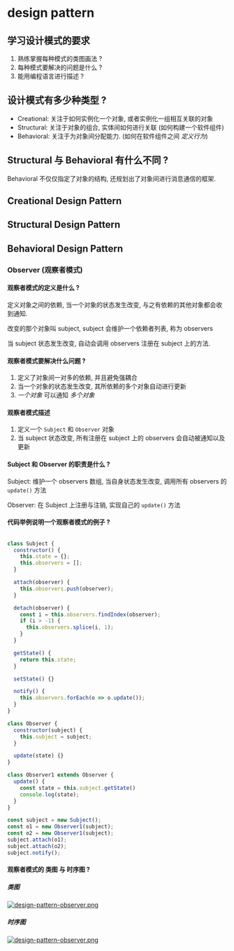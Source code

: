 # design pattern

## 学习设计模式的要求

1. 熟练掌握每种模式的类图画法 ?
2. 每种模式要解决的问题是什么 ?
3. 能用编程语言进行描述 ?

## 设计模式有多少种类型 ?

- Creational: 关注于如何实例化一个对象, 或者实例化一组相互关联的对象
- Structural: 关注于对象的组合, 实体间如何进行关联 (如何构建一个软件组件)
- Behavioral: 关注于为对象间分配能力. (如何在软件组件之间 *定义行为*)

## Structural 与 Behavioral 有什么不同 ?

Behavioral 不仅仅指定了对象的结构, 还规划出了对象间进行消息通信的框架.

## Creational Design Pattern

## Structural Design Pattern

## Behavioral Design Pattern

### Observer (观察者模式)

#### 观察者模式的定义是什么 ?

定义对象之间的依赖, 当一个对象的状态发生改变, 与之有依赖的其他对象都会收到通知.

改变的那个对象叫 subject, subject 会维护一个依赖者列表, 称为 observers

当 subject 状态发生改变, 自动会调用 observers 注册在 subject 上的方法.

#### 观察者模式要解决什么问题 ?

1. 定义了对象间一对多的依赖, 并且避免强耦合
2. 当一个对象的状态发生改变, 其所依赖的多个对象自动进行更新
3. *一个对象* 可以通知 *多个对象*

#### 观察者模式描述

1. 定义一个 `Subject` 和 `Observer` 对象
2. 当 subject 状态改变, 所有注册在 subject 上的 observers 会自动被通知以及更新

#### Subject 和 Observer 的职责是什么 ?

Subject: 维护一个 observers 数组, 当自身状态发生改变, 调用所有 observers 的 `update()` 方法

Observer: 在 Subject 上注册与注销, 实现自己的 `update()` 方法

#### 代码举例说明一个观察者模式的例子 ?

```js

class Subject {
  constructor() {
    this.state = {};
    this.observers = [];
  }

  attach(observer) {
    this.observers.push(observer);
  }

  detach(observer) {
    const i = this.observers.findIndex(observer);
    if (i > -1) {
      this.observers.splice(i, 1);
    }
  }

  getState() {
    return this.state;
  }

  setState() {}

  notify() {
    this.observers.forEach(o => o.update());
  }
}

class Observer {
  constructor(subject) {
    this.subject = subject;
  }

  update(state) {}
}

class Observer1 extends Observer {
  update() {
    const state = this.subject.getState()
    console.log(state);
  }
}

const subject = new Subject();
const o1 = new Observer1(subject);
const o2 = new Observer1(subject);
subject.attach(o1);
subject.attach(o2);
subject.notify();
```

#### 观察者模式的 类图 与 时序图 ?

##### 类图

[![design-pattern-observer.png](https://i.postimg.cc/fb1sYG1R/design-pattern-observer.png)](https://postimg.cc/Z9PXSMTG)

##### 时序图

[![design-pattern-observer.png](https://i.postimg.cc/B6WWjx18/design-pattern-observer.png)](https://postimg.cc/R3Tp8Jd9)



